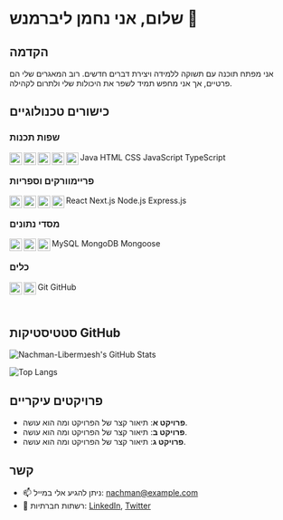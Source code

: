 # שלום, אני נחמן ליברמנש 👋

## הקדמה
אני מפתח תוכנה עם תשוקה ללמידה ויצירת דברים חדשים. רוב המאגרים שלי הם פרטיים, אך אני מחפש תמיד לשפר את היכולות שלי ולתרום לקהילה.

## כישורים טכנולוגיים
### שפות תכנות
<img width="22px" title="Java" align="left" src="https://raw.githubusercontent.com/rahulbanerjee26/githubAboutMeGenerator/main/icons/java.svg"> Java
<img width="22px" title="HTML" align="left" src="https://raw.githubusercontent.com/rahulbanerjee26/githubAboutMeGenerator/main/icons/html.svg"> HTML
<img width="22px" title="CSS" align="left" src="https://raw.githubusercontent.com/rahulbanerjee26/githubAboutMeGenerator/main/icons/css.svg"> CSS
<img width="22px" title="JavaScript" align="left" src="https://raw.githubusercontent.com/rahulbanerjee26/githubAboutMeGenerator/main/icons/javascript.svg"> JavaScript
<img width="22px" title="TypeScript" align="left" src="https://raw.githubusercontent.com/rahulbanerjee26/githubAboutMeGenerator/main/icons/typescript.svg"> TypeScript

### פריימוורקים וספריות
<img width="22px" title="React" align="left" src="https://raw.githubusercontent.com/rahulbanerjee26/githubAboutMeGenerator/main/icons/reactjs.svg"> React
<img width="22px" title="Next.js" align="left" src="https://raw.githubusercontent.com/rahulbanerjee26/githubAboutMeGenerator/main/icons/nextjs.svg"> Next.js
<img width="22px" title="Node.js" align="left" src="https://raw.githubusercontent.com/rahulbanerjee26/githubAboutMeGenerator/main/icons/nodejs.svg"> Node.js
<img width="22px" title="Express.js" align="left" src="https://raw.githubusercontent.com/rahulbanerjee26/githubAboutMeGenerator/main/icons/express.svg"> Express.js

### מסדי נתונים
<img width="22px" title="MySQL" align="left" src="https://raw.githubusercontent.com/rahulbanerjee26/githubAboutMeGenerator/main/icons/mysql.svg"> MySQL
<img width="22px" title="MongoDB" align="left" src="https://raw.githubusercontent.com/rahulbanerjee26/githubAboutMeGenerator/main/icons/mongodb.svg"> MongoDB
<img width="22px" title="Mongoose" align="left" src="https://mongoosejs.com/docs/images/mongoose5_62x30_transparent.png"> Mongoose

### כלים
<img width="22px" title="Git" align="left" src="https://raw.githubusercontent.com/rahulbanerjee26/githubAboutMeGenerator/main/icons/git.svg"> Git
<img width="22px" title="GitHub" align="left" src="https://raw.githubusercontent.com/rahulbanerjee26/githubAboutMeGenerator/main/icons/github.svg"> GitHub

<br clear="left"/>

## סטטיסטיקות GitHub
<p>
<picture>
  <source media="(prefers-color-scheme: dark)" srcset="https://github-readme-stats.vercel.app/api?username=Nachman-Libermensh&show_icons=true&theme=dark">
  <img alt="Nachman-Libermנesh's GitHub Stats" src="https://github-readme-stats.vercel.app/api?username=Nachman-Libermנesh&show_icons=true&theme=default">
</picture>
</p>

<p>
<picture>
  <source media="(prefers-color-scheme: dark)" srcset="https://github-readme-stats.vercel.app/api/top-langs/?username=Nachman-Libermנesh&layout=compact&theme=dark">
  <img alt="Top Langs" src="https://github-readme-stats.vercel.app/api/top-langs/?username=Nachman-Libermנesh&layout=compact&theme=default">
</picture>
</p>

## פרויקטים עיקריים
- **פרויקט א**: תיאור קצר של הפרויקט ומה הוא עושה.
- **פרויקט ב**: תיאור קצר של הפרויקט ומה הוא עושה.
- **פרויקט ג**: תיאור קצר של הפרויקט ומה הוא עושה.

## קשר
- 📫 ניתן להגיע אלי במייל: [nachman@example.com](mailto:nachman@example.com)
- 🔗 רשתות חברתיות: [LinkedIn](https://www.linkedin.com), [Twitter](https://twitter.com)

